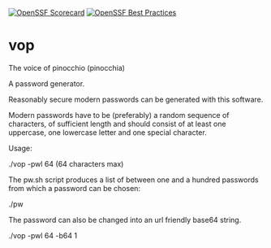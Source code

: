 [![OpenSSF Scorecard](https://api.securityscorecards.dev/projects/github.com/MatthewBuchananAstley/vop/badge)](https://securityscorecards.dev/viewer/?uri=github.com/MatthewBuchananAstley/vop)
[![OpenSSF Best Practices](https://www.bestpractices.dev/projects/8697/badge)](https://www.bestpractices.dev/projects/8697)

# vop

The voice of pinocchio (pinocchia)

A password generator.

Reasonably secure modern passwords can be generated with this software.

Modern passwords have to be (preferably) a random sequence of characters, of sufficient length and should consist of at least one uppercase, one lowercase letter and one special character.

Usage:

./vop -pwl 64 (64 characters max) 

The pw.sh script produces a list of between one and a hundred passwords from which a password can be chosen:

./pw 

The password can also be changed into an url friendly base64 string.

./vop -pwl 64 -b64 1
